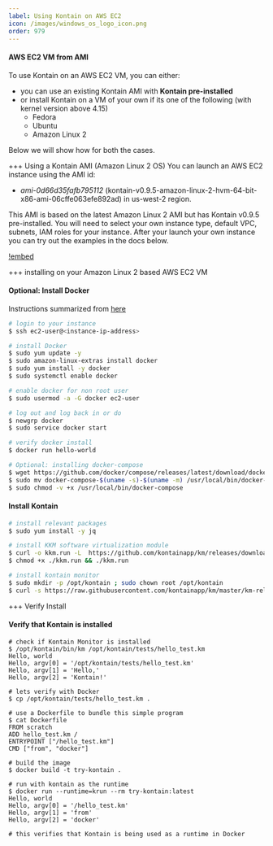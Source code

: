 ```yaml
---
label: Using Kontain on AWS EC2
icon: /images/windows_os_logo_icon.png
order: 979
---
```


#### AWS EC2 VM from AMI
To use Kontain on an AWS EC2 VM, you can either:
- you can use an existing Kontain AMI with **Kontain pre-installed**
- or install Kontain on a VM of your own if its one of the following (with kernel version above 4.15)
    - Fedora
    - Ubuntu
    - Amazon Linux 2

Below we will show how for both the cases.

+++ Using a Kontain AMI (Amazon Linux 2 OS)
You can launch an AWS EC2 instance using the AMI id: 
- *ami-0d66d35fafb795112* (kontain-v0.9.5-amazon-linux-2-hvm-64-bit-x86-ami-06cffe063efe892ad) in us-west-2 region.

This AMI is based on the latest Amazon Linux 2 AMI but has Kontain v0.9.5 pre-installed.  You will need to select your own instance type, default VPC, subnets, IAM roles for your instance.  After your launch your own instance you can try out the examples in the docs below.

[!embed](https://youtu.be/YX8sUiFyb2k)

+++ installing on your Amazon Linux 2 based AWS EC2 VM
#### Optional: Install Docker
Instructions summarized from [here](https://docs.aws.amazon.com/AmazonECS/latest/developerguide/docker-basics.html)

```bash
# login to your instance
$ ssh ec2-user@<instance-ip-address>

# install Docker
$ sudo yum update -y
$ sudo amazon-linux-extras install docker
$ sudo yum install -y docker
$ sudo systemctl enable docker

# enable docker for non root user
$ sudo usermod -a -G docker ec2-user

# log out and log back in or do
$ newgrp docker
$ sudo service docker start

# verify docker install
$ docker run hello-world

# Optional: installing docker-compose
$ wget https://github.com/docker/compose/releases/latest/download/docker-compose-$(uname -s)-$(uname -m)
$ sudo mv docker-compose-$(uname -s)-$(uname -m) /usr/local/bin/docker-compose
$ sudo chmod -v +x /usr/local/bin/docker-compose
```


#### Install Kontain
```bash
# install relevant packages
$ sudo yum install -y jq

# install KKM software virtualization module
$ curl -o kkm.run -L  https://github.com/kontainapp/km/releases/download/v0.9.5/kkm.run
$ chmod +x ./kkm.run && ./kkm.run

# install kontain monitor
$ sudo mkdir -p /opt/kontain ; sudo chown root /opt/kontain
$ curl -s https://raw.githubusercontent.com/kontainapp/km/master/km-releases/kontain-install.sh | sudo bash
```

+++ Verify Install
#### Verify that Kontain is installed
```shell
# check if Kontain Monitor is installed
$ /opt/kontain/bin/km /opt/kontain/tests/hello_test.km
Hello, world
Hello, argv[0] = '/opt/kontain/tests/hello_test.km'
Hello, argv[1] = 'Hello,'
Hello, argv[2] = 'Kontain!'
```

```
# lets verify with Docker
$ cp /opt/kontain/tests/hello_test.km .

# use a Dockerfile to bundle this simple program
$ cat Dockerfile
FROM scratch
ADD hello_test.km /
ENTRYPOINT ["/hello_test.km"]
CMD ["from", "docker"]

# build the image
$ docker build -t try-kontain .

# run with kontain as the runtime
$ docker run --runtime=krun --rm try-kontain:latest
Hello, world
Hello, argv[0] = '/hello_test.km'
Hello, argv[1] = 'from'
Hello, argv[2] = 'docker'

# this verifies that Kontain is being used as a runtime in Docker
```